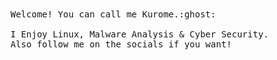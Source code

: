 <samp>
Welcome! You can call me Kurome.:ghost:
<br><br>
  I Enjoy Linux, Malware Analysis & Cyber Security.
  <br>
  Also follow me on the socials if you want!
<br>
</samp>












<!--
**0xkurome/0xkurome** is a ✨ _special_ ✨ repository because its `README.md` (this file) appears on your GitHub profile.

Here are some ideas to get you started:

- 🔭 I’m currently working on ...
- 🌱 I’m currently learning ...
- 👯 I’m looking to collaborate on ...
- 🤔 I’m looking for help with ...
- 💬 Ask me about ...
- 📫 How to reach me: ...
- 😄 Pronouns: ...
- ⚡ Fun fact: ...
-->

